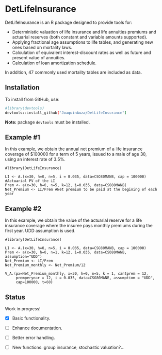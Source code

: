 # DetLifeInsurance

DetLifeInsurance is an R package designed to provide tools for: 
- Deterministic valuation of life insurance and life annuities premiums and actuarial reserves (both constant and variable amounts supported).
- Applying fractional age assumptions to life tables, and generating new ones based on mortality laws. 
- Calculation of equivalent interest-discount rates as well as future and present value of annuities.
- Calculation of loan amortization schedule.

In addition, 47 commonly used mortality tables are included as data.

## Installation

To install from GitHub, use:

```bash
#library(devtools)
devtools::install_github("JoaquinAuza/DetLifeInsurance")
```
**Note:** package ```devtools``` must be installed. 

## Example #1

In this example, we obtain the annual net premium of a life insurance coverage of $100000 for a term of 5 years, issued
to a male of age 30, using an interest rate of 3.5%.

```{r example2}
#library(DetLifeInsurance)

LI <- A.(x=30, h=0, n=5, i = 0.035, data=CSO80MANB, cap = 100000) #Actuarial PV of the LI
Prem <- a(x=30, h=0, n=5, k=12, i=0.035, data=CSO80MANB)
Net_Premium <- LI/Prem #Net premium to be paid at the begining of each year
```
## Example #2
In this example, we obtain the value of the actuarial reserve for a life insurance coverage where the insuree pays monthly premiums during the first year. UDD assumption is used. 

```{r example2}
#library(DetLifeInsurance)

LI <- A.(x=30, h=0, n=5, i = 0.035, data=CSO80MANB, cap = 100000) 
Prem <- a(x=30, h=0, n=1, k=12, i=0.035, data=CSO80MANB, assumption="UDD")
Net_Premium <- LI/Prem
Net_Premium_monthly <- Net_Premium/12

V_A.(px=Net_Premium_monthly, x=30, h=0, n=5, k = 1, cantprem = 12,
     premperyear = 12, i = 0.035, data=CSO80MANB, assumption = "UDD", 
     cap=100000, t=60)
```

## Status
Work in progress!

- [x] Basic functionality.
- [ ] Enhance documentation.
- [ ] Better error handling.
- [ ] New functions: group insurance, stochastic valuation?...


